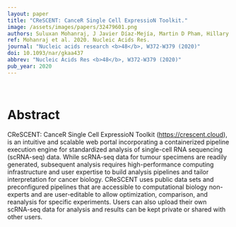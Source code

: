 ```yaml
---
layout: paper
title: "CReSCENT: CanceR Single Cell ExpressioN Toolkit."
image: /assets/images/papers/32479601.png
authors: Suluxan Mohanraj, J Javier Díaz-Mejía, Martin D Pham, Hillary Elrick, Mia Husić, Shaikh Rashid, Ping Luo, Prabnur Bal, Kevin Lu, Samarth Patel, Alaina Mahalanabis, Alaine Naidas, Erik Christensen, Danielle Croucher, Laura M Richards, Parisa Shooshtari, Michael Brudno, Arun K Ramani, Trevor J Pugh
ref: Mohanraj et al. 2020. Nucleic Acids Res.
journal: "Nucleic acids research <b>48</b>, W372-W379 (2020)"
doi: 10.1093/nar/gkaa437
abbrev: "Nucleic Acids Res <b>48</b>, W372-W379 (2020)"
pub_year: 2020
---
```


<br />
<div data-badge-popover="right" data-badge-type="donut" data-pmid="32479601" data-hide-no-mentions="true" class="altmetric-embed"></div>

# Abstract

CReSCENT: CanceR Single Cell ExpressioN Toolkit (https://crescent.cloud), is an intuitive and scalable web portal incorporating a containerized pipeline execution engine for standardized analysis of single-cell RNA sequencing (scRNA-seq) data. While scRNA-seq data for tumour specimens are readily generated, subsequent analysis requires high-performance computing infrastructure and user expertise to build analysis pipelines and tailor interpretation for cancer biology. CReSCENT uses public data sets and preconfigured pipelines that are accessible to computational biology non-experts and are user-editable to allow optimization, comparison, and reanalysis for specific experiments. Users can also upload their own scRNA-seq data for analysis and results can be kept private or shared with other users.

